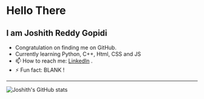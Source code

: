 # Hello There

## I am Joshith Reddy Gopidi

- Congratulation on finding me on GitHub.
- Currently learning Python, C++, Html, CSS and JS
- 📫 How to reach me: [LinkedIn](https://www.linkedin.com/in/joshith-reddy-gopidi-176745209/)  .
- ⚡ Fun fact: BLANK !
<hr>

![Joshith's GitHub stats](https://github-readme-stats.vercel.app/api?username=JOS-RE&show_icons=true&theme=radical&count_private=true)
